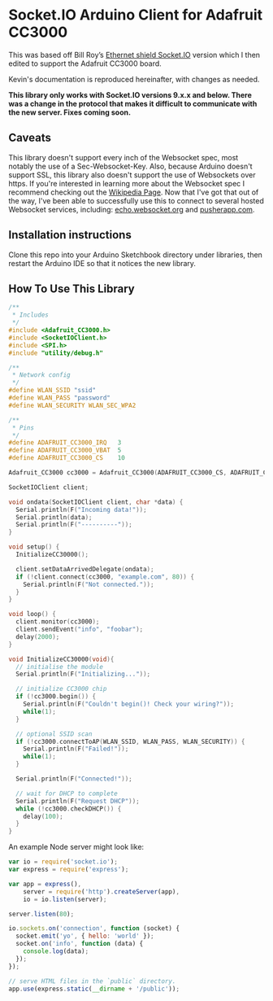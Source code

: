 # Socket.IO Arduino Client for Adafruit CC3000

This was based off Bill Roy’s [Ethernet shield Socket.IO](https://github.com/billroy/socket.io-arduino-client) version which I then edited to support the Adafruit CC3000 board.

Kevin's documentation is reproduced hereinafter, with changes as needed.

**This library only works with Socket.IO versions 9.x.x and below. There was a change in the protocol that makes it difficult to communicate with the new server. Fixes coming soon.**


## Caveats

This library doesn't support every inch of the Websocket spec, most notably the use of a Sec-Websocket-Key.  Also, because Arduino doesn't support SSL, this library also doesn't support the use of Websockets over https.  If you're interested in learning more about the Websocket spec I recommend checking out the [Wikipedia Page](http://en.wikipedia.org/wiki/WebSocket).  Now that I've got that out of the way, I've been able to successfully use this to connect to several hosted Websocket services, including: [echo.websocket.org](http://websocket.org/echo.html) and [pusherapp.com](http://pusherapp.com).

## Installation instructions

Clone this repo into your Arduino Sketchbook directory under libraries, then restart the Arduino IDE so that it notices the new library. 

## How To Use This Library

```c
/**
 * Includes
 */
#include <Adafruit_CC3000.h>
#include <SocketIOClient.h>
#include <SPI.h>
#include "utility/debug.h"

/**
 * Network config
 */
#define WLAN_SSID "ssid"
#define WLAN_PASS "password"
#define WLAN_SECURITY WLAN_SEC_WPA2

/**
 * Pins
 */
#define ADAFRUIT_CC3000_IRQ   3
#define ADAFRUIT_CC3000_VBAT  5
#define ADAFRUIT_CC3000_CS    10

Adafruit_CC3000 cc3000 = Adafruit_CC3000(ADAFRUIT_CC3000_CS, ADAFRUIT_CC3000_IRQ, ADAFRUIT_CC3000_VBAT, SPI_CLOCK_DIV2); // you can change this clock speed

SocketIOClient client;

void ondata(SocketIOClient client, char *data) {
  Serial.println(F("Incoming data!"));
  Serial.println(data);
  Serial.println(F("----------"));
}

void setup() {
  InitializeCC30000();

  client.setDataArrivedDelegate(ondata);
  if (!client.connect(cc3000, "example.com", 80)) {
    Serial.println(F("Not connected."));
  }
}

void loop() {
  client.monitor(cc3000);
  client.sendEvent("info", "foobar");
  delay(2000);
}

void InitializeCC30000(void){
  // initialise the module
  Serial.println(F("Initializing..."));

  // initialize CC3000 chip
  if (!cc3000.begin()) {
    Serial.println(F("Couldn't begin()! Check your wiring?"));
    while(1);
  }

  // optional SSID scan
  if (!cc3000.connectToAP(WLAN_SSID, WLAN_PASS, WLAN_SECURITY)) {
    Serial.println(F("Failed!"));
    while(1);
  }

  Serial.println(F("Connected!"));

  // wait for DHCP to complete
  Serial.println(F("Request DHCP"));
  while (!cc3000.checkDHCP()) {
    delay(100);
  }  
}
```

An example Node server might look like:

```js
var io = require('socket.io');
var express = require('express');

var app = express(),
    server = require('http').createServer(app),
    io = io.listen(server);

server.listen(80);

io.sockets.on('connection', function (socket) {
  socket.emit('yo', { hello: 'world' });
  socket.on('info', function (data) {
    console.log(data);
  });
});

// serve HTML files in the `public` directory.
app.use(express.static(__dirname + '/public'));
```
